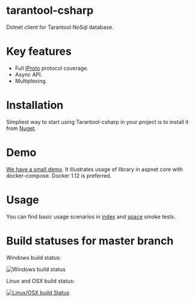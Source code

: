 # tarantool-csharp

Dotnet client for Tarantool NoSql database.

# Key features
 - Full [IProto](https://tarantool.org/doc/dev_guide/box-protocol.html) protocol coverage.
 - Async API.
 - Multiplexing.

# Installation

Simpliest way to start using Tarantool-csharp in your project is to install it from [Nuget](https://www.nuget.org/packages/Tarantool.CSharp/).

# Demo

[We have a small demo](https://github.com/progaudi/tarantool-csharp/blob/master/samples/docker-compose/). It illustrates usage of library in aspnet core with docker-compose. Docker 1.12 is preferred.

# Usage

You can find basic usage scenarios in [index](https://github.com/progaudi/tarantool-csharp/blob/master/tests/tarantool.client.tests/Index/Smoke.cs) and [space](https://github.com/progaudi/tarantool-csharp/blob/master/tests/tarantool.client.tests/Space/Smoke.cs) smoke tests.

# Build statuses for master branch

Windows build status:

![Windows build status](https://server-ci.evote.work/app/rest/builds/buildType:(id:Progaudi_Tarantool)/statusIcon)

Linux and OSX build status:

[![Linux/OSX build Status](https://travis-ci.org/progaudi/tarantool-csharp.svg?branch=master)](https://travis-ci.org/progaudi/tarantool-csharp)
